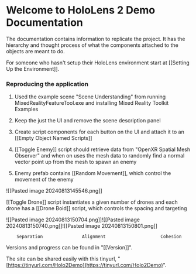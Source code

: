 # Welcome to HoloLens 2 Demo Documentation

The documentation contains information to replicate the project. It has the hierarchy and thought process of what the components attached to the objects are meant to do.

For someone who hasn't setup their HoloLens environment start at [[Setting Up the Environment]]. 

### Reproducing the application 

 1. Used the example scene "Scene Understanding" from running MixedRealityFeatureTool.exe and installing Mixed Reality Toolkit Examples
 
 2. Keep the just the UI and remove the scene description panel

 3. Create script components for each button on the UI and attach it to an [[Empty Object Named Scripts]]

 4. [[Toggle Enemy]] script should retrieve data from "OpenXR Spatial Mesh Observer" and when on uses the mesh data to randomly find a normal vector point up from the mesh to spawn an enemy

 5. Enemy prefab contains [[Random Movement]], which control the movement of the enemy

 ![[Pasted image 20240813145546.png]]

 [[Toggle Drone]] script instantiates a given number of drones and each drone has a [[Drone Boid]] script, which controls the spacing and targeting

 ![[Pasted image 20240813150704.png]]![[Pasted image 20240813150740.png]]![[Pasted image 20240813150801.png]]   

        Separation 				 Alignment  			       Cohesion 


Versions and progress can be found in "[[Version]]".



The site can be shared easily with this tinyurl, "[https://tinyurl.com/Holo2Demo](https://tinyurl.com/Holo2Demo)".
